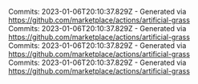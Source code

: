 Commits: 2023-01-06T20:10:37.829Z - Generated via https://github.com/marketplace/actions/artificial-grass
<br>
Commits: 2023-01-06T20:10:37.829Z - Generated via https://github.com/marketplace/actions/artificial-grass
<br>
Commits: 2023-01-06T20:10:37.829Z - Generated via https://github.com/marketplace/actions/artificial-grass
<br>
Commits: 2023-01-06T20:10:37.829Z - Generated via https://github.com/marketplace/actions/artificial-grass
<br>
